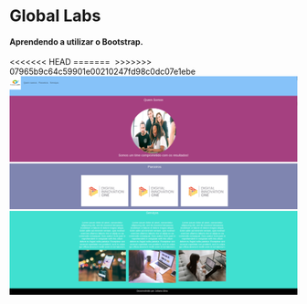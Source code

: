 <h1>Global Labs</h1>
<h4>Aprendendo a utilizar o Bootstrap.</h4>
<<<<<<< HEAD
=======
<img scrc="../image1.png"/>
>>>>>>> 07965b9c64c59901e00210247fd98c0dc07e1ebe

<img alt="" src="imagens/image1.png">

<img alt="" src="imagens/image2.png">

<img alt="" src="imagens/image3.png">

